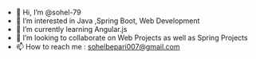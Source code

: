 - 👋 Hi, I’m @sohel-79
- 👀 I’m interested in Java ,Spring Boot, Web Development 
- 🌱 I’m currently learning Angular.js
- 💞️ I’m looking to collaborate on Web Projects as well as Spring Projects
- 📫 How to reach me : sohelbepari007@gmail.com

<!---
sohel-79/sohel-79 is a ✨ special ✨ repository because its `README.md` (this file) appears on your GitHub profile.
You can click the Preview link to take a look at your changes.
--->

